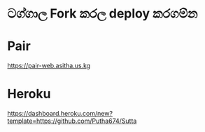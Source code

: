 # ටග්ගාල Fork කරල deploy කරගම්න
# Pair
https://pair-web.asitha.us.kg

# Heroku
https://dashboard.heroku.com/new?template=https://github.com/Putha674/Sutta
